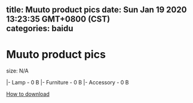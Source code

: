 
title: Muuto product pics
date: Sun Jan 19 2020 13:23:35 GMT+0800 (CST)    
categories: baidu
---

# Muuto product pics
size: N/A
 
 
|- Lamp - 0 B
|- Furniture - 0 B
|- Accessory - 0 B

[How to download](https://bpcam.bemobtrk.com/go/2ceec3aa-1ca2-46d6-b9ff-aaa5c184517c?jno=746)